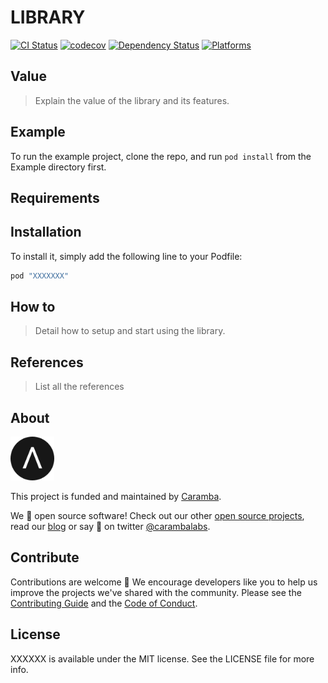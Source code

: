LIBRARY
==========

[![CI Status](http://img.shields.io/travis/carambalabs/XXXX.svg?style=flat)](https://travis-ci.org/carambalabs/XXXX)
[![codecov](https://codecov.io/gh/carambalabs/XXXXX/branch/master/graph/badge.svg)](https://codecov.io/gh/carambalabs/XXXXX)
[![Dependency Status](https://gemnasium.com/badges/github.com/carambalabs/XXXX.svg)](https://gemnasium.com/github.com/carambalabs/XXXXXX)
[![Platforms](https://img.shields.io/badge/Platforms-iOS/macOS/watchOS/tvOS-4BC51D.svg?style=flat)]()

## Value
> Explain the value of the library and its features.

## Example

To run the example project, clone the repo, and run `pod install` from the Example directory first.

## Requirements

## Installation

To install it, simply add the following line to your Podfile:

```ruby
pod "XXXXXXX"
```

## How to
> Detail how to setup and start using the library.

## References
> List all the references

## About

<img src="https://github.com/carambalabs/Foundation/raw/master/ASSETS/avatar_rounded.png" width="70" />

This project is funded and maintained by [Caramba](http://caramba.in).

We 💛 open source software! Check out our other [open source projects](https://github.com/carambalabs/), read our [blog](http://blog.caramba.in) or say :wave: on twitter [@carambalabs](http://twitter.com/carambalabs).

## Contribute

Contributions are welcome :metal: We encourage developers like you to help us improve the projects we've shared with the community. Please see the [Contributing Guide](https://github.com/carambalabs/Foundation/blob/master/CONTRIBUTING.md) and the [Code of Conduct](https://github.com/carambalabs/Foundation/blob/master/CONDUCT.md).

## License

XXXXXX is available under the MIT license. See the LICENSE file for more info.

